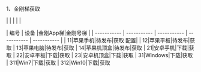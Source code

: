 1、金刚梯获取


| | | | |

| 编号 | 设备 |金刚App梯|金刚号梯 |
| ----------- | ----------- |  ----------- | ----------- | ----------- |
| 11|苹果手机|待发布|获取 配置|
| 12|苹果平板|待发布|获取
| 13|苹果电脑|待发布|获取
| 14|苹果机顶盒|待发布|获取
| 21|安卓手机|下载|获取
| 22|安卓平板|下载|获取
| 23|安卓机顶盒|下载|获取
| 31|Windows|下载|获取
| 311|Win7|下载|获取
| 312|Win10|下载|获取
